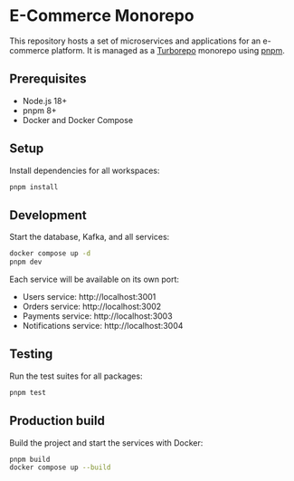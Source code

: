 # E-Commerce Monorepo

This repository hosts a set of microservices and applications for an e-commerce platform. It is managed as a [Turborepo](https://turbo.build/repo) monorepo using [pnpm](https://pnpm.io/).

## Prerequisites
- Node.js 18+
- pnpm 8+
- Docker and Docker Compose

## Setup
Install dependencies for all workspaces:

```bash
pnpm install
```

## Development
Start the database, Kafka, and all services:

```bash
docker compose up -d
pnpm dev
```

Each service will be available on its own port:
- Users service: http://localhost:3001
- Orders service: http://localhost:3002
- Payments service: http://localhost:3003
- Notifications service: http://localhost:3004

## Testing
Run the test suites for all packages:

```bash
pnpm test
```

## Production build
Build the project and start the services with Docker:

```bash
pnpm build
docker compose up --build
```

